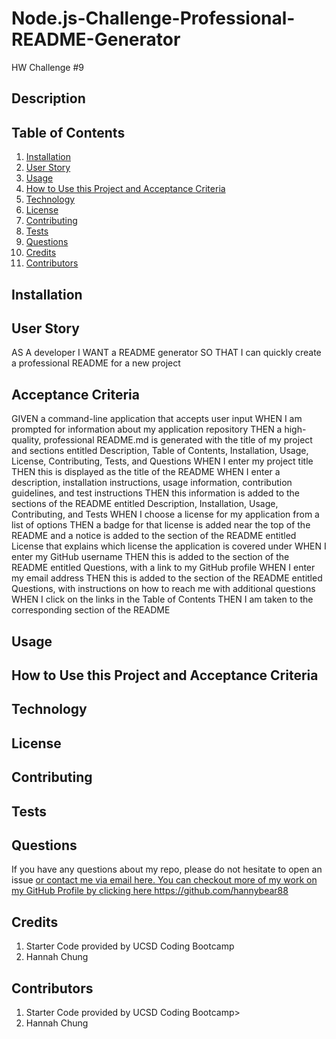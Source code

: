 # Node.js-Challenge-Professional-README-Generator
HW Challenge #9

## Description 


## Table of Contents
<nav>
    <ol>
        <li><a href="#Installation">Installation</a></li>
        <li><a href="User-Story">User Story</a></li>
        <li><a href="Usage">Usage</a></li>
         <li><a href="#How-to-Use-this-Project-and-Acceptance-Criteria">How to Use this Project and Acceptance Criteria</a></li>
          <li><a href="#Technology">Technology</a></li>
        <li><a href="#License">License</a></li>
         <li><a href="#Contributing">Contributing</a></li>
         <li><a href="#Tests">Tests</a></li>
          <li><a href="#Questions">Questions</a></li>
        <li><a href="#Credits">Credits</a></li>
        <li><a href="#Contributors">Contributors</a></li>
    </ol>
</nav>

## Installation



## User Story

AS A developer
I WANT a README generator
SO THAT I can quickly create a professional README for a new project


## Acceptance Criteria


GIVEN a command-line application that accepts user input
WHEN I am prompted for information about my application repository
THEN a high-quality, professional README.md is generated with the title of my project and sections entitled Description, Table of Contents, Installation, Usage, License, Contributing, Tests, and Questions
WHEN I enter my project title
THEN this is displayed as the title of the README
WHEN I enter a description, installation instructions, usage information, contribution guidelines, and test instructions
THEN this information is added to the sections of the README entitled Description, Installation, Usage, Contributing, and Tests
WHEN I choose a license for my application from a list of options
THEN a badge for that license is added near the top of the README and a notice is added to the section of the README entitled License that explains which license the application is covered under
WHEN I enter my GitHub username
THEN this is added to the section of the README entitled Questions, with a link to my GitHub profile
WHEN I enter my email address
THEN this is added to the section of the README entitled Questions, with instructions on how to reach me with additional questions
WHEN I click on the links in the Table of Contents
THEN I am taken to the corresponding section of the README


## Usage

## How to Use this Project and Acceptance Criteria


## Technology

## License

## Contributing

##  Tests

##  Questions

If you have any questions about my repo, please do not hesitate to open an issue <a href> or contact me via email here. You can checkout more of my work on my GitHub Profile by clicking here <a href> https://github.com/hannybear88

##  Credits

<ol>
        <li>Starter Code provided by UCSD Coding Bootcamp</li>
        <li>Hannah Chung</li>
 </ol>

##  Contributors

<ol>
        <li>Starter Code provided by UCSD Coding Bootcamp></li>
        <li>Hannah Chung</li>
 </ol>



